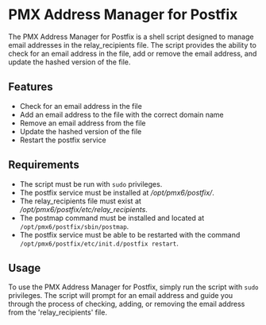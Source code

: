 # PMX Address Manager for Postfix

The PMX Address Manager for Postfix is a shell script designed to manage email addresses in the relay_recipients file. The script provides the ability to check for an email address in the file, add or remove the email address, and update the hashed version of the file.

## Features
* Check for an email address in the file
* Add an email address to the file with the correct domain name
* Remove an email address from the file
* Update the hashed version of the file
* Restart the postfix service

## Requirements
* The script must be run with ```sudo``` privileges.
* The postfix service must be installed at */opt/pmx6/postfix/*.
* The relay_recipients file must exist at */opt/pmx6/postfix/etc/relay_recipients*.
* The postmap command must be installed and located at ```/opt/pmx6/postfix/sbin/postmap```.
* The postfix service must be able to be restarted with the command ```/opt/pmx6/postfix/etc/init.d/postfix restart```.

## Usage
To use the PMX Address Manager for Postfix, simply run the script with ```sudo``` privileges. The script will prompt for an email address and guide you through the process of checking, adding, or removing the email address from the 'relay_recipients' file.
